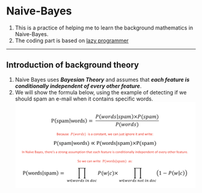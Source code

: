 # Naive-Bayes
1. This is a practice of helping me to learn the background mathematics in Naive-Bayes.
2. The coding part is based on [lazy programmer](https://github.com/lazyprogrammer)
***

## Introduction of background theory
1. Naive Bayes uses __*Bayesian Theory*__ and assumes that __*each feature is conditionally independent of every other feature*__.
2. We will show the formula below, using the example of detecting if we should spam an e-mail when it contains specific words.
![image](https://github.com/alexyin2/Naive-Bayes_Python_Not_Using_sklearn/blob/master/Image/NaiveBayesTheory.png)
